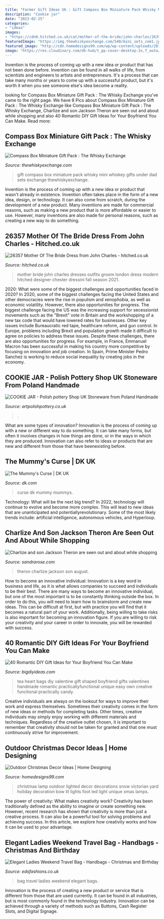 ```yaml
---
title: "Farmer Gift Ideas Uk : Gift Compass Box Miniature Pack Whisky Mini Whiskey Gifts Under Dad Sets Exchange Thewhiskyexchange"
description: "Cookie jar"
date: "2023-02-25"
categories:
- "ideas"
images:
- "https://cdn0.hitched.co.uk/cat/mother-of-the-bride/john-charles/26357--mfvo432867.jpg"
featuredImage: "https://img.thewhiskyexchange.com/540/mini_sets_com1.jpg"
featured_image: "http://cdn.homedesigns99.com/wp/wp-content/uploads/2013/11/Lighted-Snow-Lamp-Post.jpg"
image: "https://res.cloudinary.com/dk-hub/t_pp-cover-desktop-2x,f_auto/DK/d0e48908fc744d3dae48f82c1e04dea0/b6f60cc11b6b418b9ddc533ca101e4d3.jpg"
---
```



Invention is the process of coming up with a new idea or product that has not been done before. Invention can be found in all walks of life, from scientists and engineers to artists and entrepreneurs. It's a process that can take many months or years to come up with a successful product, but it's worth it when you see someone else's idea become a reality.

	

		
looking for Compass Box Miniature Gift Pack : The Whisky Exchange you've came to the right page. We have 8 Pics about Compass Box Miniature Gift Pack : The Whisky Exchange like Compass Box Miniature Gift Pack : The Whisky Exchange, Charlize and son Jackson Theron are seen out and about while shopping and also 40 Romantic DIY Gift Ideas for Your Boyfriend You Can Make. Read more:
		
    
## Compass Box Miniature Gift Pack : The Whisky Exchange

<img loading=lazy src="https://img.thewhiskyexchange.com/540/mini_sets_com1.jpg" onerror="this.onerror=null;this.src='https://tse1.mm.bing.net/th?id=OIP.b_fd7AecIyiFk4lU1YE4jgHaJ4&amp;pid=15.1';" alt="Compass Box Miniature Gift Pack : The Whisky Exchange">

_Source: thewhiskyexchange.com_

>gift compass box miniature pack whisky mini whiskey gifts under dad sets exchange thewhiskyexchange. 

	

Invention is the process of coming up with a new idea or product that wasn't already in existence. Invention often takes place in the form of a new idea, design, or technology. It can also come from scratch, during the development of a new product. Many inventions are made for commercial reasons, such as making a new product that is more affordable or easier to use. However, many inventions are also made for personal reasons, such as creating a new way to do something.

    
## 26357 Mother Of The Bride Dress From John Charles - Hitched.co.uk

<img loading=lazy src="https://cdn0.hitched.co.uk/cat/mother-of-the-bride/john-charles/26357--mfvo432867.jpg" onerror="this.onerror=null;this.src='https://tse1.mm.bing.net/th?id=OIP.4IYbt9O6RmJyC6p68wpNugHaLH&amp;pid=15.1';" alt="26357 Mother Of The Bride Dress from John Charles - hitched.co.uk">

_Source: hitched.co.uk_

>mother bride john charles dresses outfits groom london dress modern hitched designer chester dressini fall season 2021. 

	

2020: What were some of the biggest challenges and opportunities faced in 2020?
In 2020, some of the biggest challenges facing the United States and other democracies were the rise in populism and xenophobia, as well as economic volatility. However, there also opportunities for progress. The biggest challenge facing the US was the increasing support for secessionist movements such as the "Brexit" vote in Britain and the workshopping of a new tax code that would have lowered rates for businesses. Other key issues include Bureaucratic red tape, healthcare reform, and gun control. In Europe, problems including Brexit and population growth made it difficult to agree on policies to address these issues. Despite these challenges, there are also opportunities for progress. For example, in France, Emmanuel Macron has been successful in making his country more competitive by focusing on innovation and job creation. In Spain, Prime Minister Pedro Sanchez is working to reduce social inequality by creating jobs in the economy.

    
## COOKIE JAR - Polish Pottery Shop UK Stoneware From Poland Handmade

<img loading=lazy src="http://www.artpolishpottery.co.uk/1097/cookie-jar.jpg" onerror="this.onerror=null;this.src='https://tse3.mm.bing.net/th?id=OIP.r_t1R62KlQnF57Gro1KlpgHaFj&amp;pid=15.1';" alt="COOKIE JAR - Polish pottery Shop UK Stoneware from Poland Handmade">

_Source: artpolishpottery.co.uk_

>. 

	

What are some types of innovation?
Innovation is the process of coming up with a new or different way to do something. It can take many forms, but often it involves changes in how things are done, or in the ways in which they are produced. Innovation can also refer to ideas or products that are new and different from those that have beenexisting before.

    
## The Mummy&#039;s Curse | DK UK

<img loading=lazy src="https://res.cloudinary.com/dk-hub/t_pp-cover-desktop-2x,f_auto/DK/d0e48908fc744d3dae48f82c1e04dea0/b6f60cc11b6b418b9ddc533ca101e4d3.jpg" onerror="this.onerror=null;this.src='https://tse1.mm.bing.net/th?id=OIP.008ZOngTIePdzNN1WLVbdgHaLX&amp;pid=15.1';" alt="The Mummy&#039;s Curse | DK UK">

_Source: dk.com_

>curse dk mummy mummys. 

	

Technology: What will be the next big trend?
In 2022, technology will continue to evolve and become more complex. This will lead to new ideas that are unanticipated and potentiallyrevolutionary. Some of the most likely trends include: artificial intelligence, autonomous vehicles, and Hyperloop.

    
## Charlize And Son Jackson Theron Are Seen Out And About While Shopping

<img loading=lazy src="http://sandrarose.com/wp-content/uploads/2019/01/Charlize-and-Jackson-Theron-5-wenn35926962.jpg" onerror="this.onerror=null;this.src='https://tse2.mm.bing.net/th?id=OIP.C6q0MSXBjaPEDqOJcNDougHaM-&amp;pid=15.1';" alt="Charlize and son Jackson Theron are seen out and about while shopping">

_Source: sandrarose.com_

>theron charlize jackson son august. 

	

How to become an innovative individual:
Innovation is a key word in business and life, as it is what allows companies to succeed and individuals to be their best. There are many ways to become an innovative individual, but one of the most important is to be constantly thinking outside the box. In order to do this, you will need to learn how to brainstorm and create new ideas. This can be difficult at first, but with practice you will find that it becomes a natural part of your work. Additionally, being willing to take risks is also important for becoming an innovation figure. If you are willing to risk your creativity and your career in order to innovate, you will be rewarded with success.

    
## 40 Romantic DIY Gift Ideas For Your Boyfriend You Can Make

<img loading=lazy src="http://www.bigdiyideas.com/wp-content/uploads/2015/06/DIY-Heart-Shaped-Tea-Bags-for-Valentines-Day-14.jpg" onerror="this.onerror=null;this.src='https://tse3.mm.bing.net/th?id=OIP.UsVBfIwa4aTtia8EepPzhwHaLH&amp;pid=15.1';" alt="40 Romantic DIY Gift Ideas for Your Boyfriend You Can Make">

_Source: bigdiyideas.com_

>tea heart bags diy valentine gift shaped boyfriend gifts valentines handmade romantic practicallyfunctional unique easy own creative functional practically candy. 

	

Creative individuals are always on the lookout for ways to improve their work and express themselves. Sometimes their creativity comes in the form of new ideas or methods for completing tasks. Other times, creative individuals may simply enjoy working with different materials and techniques. Regardless of the creative outlet chosen, it is important to remember that creativity should not be taken for granted and that one must continuously strive for improvement.

    
## Outdoor Christmas Decor Ideas | Home Designing

<img loading=lazy src="http://cdn.homedesigns99.com/wp/wp-content/uploads/2013/11/Lighted-Snow-Lamp-Post.jpg" onerror="this.onerror=null;this.src='https://tse4.mm.bing.net/th?id=OIP.jok2Ut7pTqQcXcX1cFzqqwHaHa&amp;pid=15.1';" alt="Outdoor Christmas Decor Ideas | Home Designing">

_Source: homedesigns99.com_

>christmas lamp outdoor lighted decor decorations snow victorian yard holiday decoration bow lit lights foot led light unique xmas lamps. 

	

The power of creativity: What makes creativity work?
Creativity has been traditionally defined as the ability to imagine or create something new. However, recent research has shown that creativity is more than just a creative process. It can also be a powerful tool for solving problems and achieving success. In this article, we explore how creativity works and how it can be used to your advantage.

    
## Elegant Ladies Weekend Travel Bag - Handbags - Christmas And Birthday

<img loading=lazy src="http://www.edsfashions.co.uk/wp-content/uploads/2016/09/Elegant-Ladies-Weekend-Travel-Bag.jpg" onerror="this.onerror=null;this.src='https://tse3.mm.bing.net/th?id=OIP.4niADTJZdLKzqvY5m7LXvwHaLH&amp;pid=15.1';" alt="Elegant Ladies Weekend Travel Bag - Handbags - Christmas and Birthday">

_Source: edsfashions.co.uk_

>bag travel ladies weekend elegant bags. 

	

Innovation is the process of creating a new product or service that is different from those that are used currently. It can be found in all industries, but is most commonly found in the technology industry. Innovation can be achieved through a variety of methods such as Buttons, Cash Register Slots, and Digital Signage.

